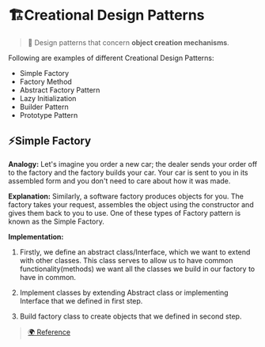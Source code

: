 # 🏗Creational Design Patterns

> 💠 Design patterns that concern **object creation mechanisms**.

Following are examples of different Creational Design Patterns:
- Simple Factory
- Factory Method
- Abstract Factory Pattern
- Lazy Initialization
- Builder Pattern
- Prototype Pattern

## ⚡️Simple Factory

**Analogy:**
Let's imagine you order a new car; the dealer sends your order off to the factory and the factory builds your car. Your car is sent to you in its assembled form and you don't need to care about how it was made.

**Explanation:**
Similarly, a software factory produces objects for you. The factory takes your request, assembles the object using the constructor and gives them back to you to use. One of these types of Factory pattern is known as the Simple Factory.

**Implementation:**
1. Firstly, we define an abstract class/Interface, which we want to extend with other classes. This class serves to allow us to have common functionality(methods) we want all the classes we build in our factory to have in common.

2. Implement classes by extending Abstract class or implementing Interface that we defined in first step.

3. Build factory class to create objects that we defined in second step.

> [🌍 Reference](https://github.com/gopibabus/design-patterns/tree/master/php/Chapter%203/SimpleFactory)
